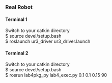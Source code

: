 ### Real Robot

#### Terminal 1
Switch to your catkin directory  
$ source devel/setup.bash  
$ roslaunch ur3_driver ur3_driver.launch  

#### Terminal 2
Switch to your catkin directory  
$ source devel/setup.bash  
$ rosrun lab4pkg_py lab4_exec.py 0.1 0.1 0.15 90  

